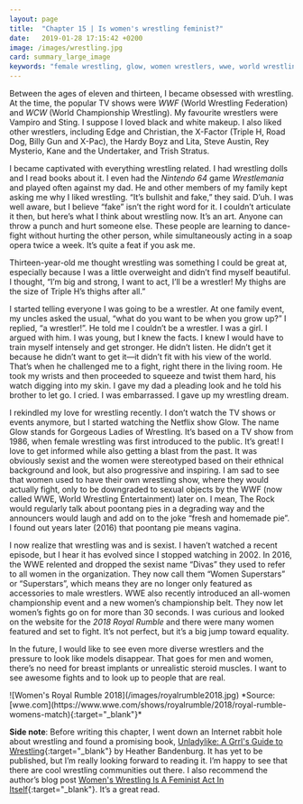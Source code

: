 ```yaml
---
layout: page
title:  "Chapter 15 | Is women's wrestling feminist?"
date:   2019-01-28 17:15:42 +0200
image: /images/wrestling.jpg
card: summary_large_image
keywords: "female wrestling, glow, women wrestlers, wwe, world wrestling entertainment women, wrestling is feminist, is wrestling feminist, divas wwe, superstars wwe, female wrestlers, Unladylike: A Grrl's Guide to Wrestling, Heather Bandenburg"
---
```

Between the ages of eleven and thirteen, I became obsessed with wrestling. At the time, the popular TV shows were *WWF* (World Wrestling Federation) and *WCW* (World Championship Wrestling). My favourite wrestlers were Vampiro and Sting. I suppose I loved black and white makeup. I also liked other wrestlers, including Edge and Christian, the X-Factor (Triple H, Road Dog, Billy Gun and X-Pac), the Hardy Boyz and Lita, Steve Austin, Rey Mysterio, Kane and the Undertaker, and Trish Stratus.

I became captivated with everything wrestling related. I had wrestling dolls and I read books about it. I even had the *Nintendo 64* game *Wrestlemania* and played often against my dad. He and other members of my family kept asking me why I liked wrestling. “It’s bullshit and fake,” they said. D’uh. I was well aware, but I believe “fake” isn’t the right word for it. I couldn’t articulate it then, but here’s what I think about wrestling now. It’s an art. Anyone can throw a punch and hurt someone else. These people are learning to dance-fight without hurting the other person, while simultaneously acting in a soap opera twice a week. It’s quite a feat if you ask me.

Thirteen-year-old me thought wrestling was something I could be great at, especially because I was a little overweight and didn’t find myself beautiful. I thought, “I’m big and strong, I want to act, I’ll be a wrestler! My thighs are the size of Triple H’s thighs after all.”

I started telling everyone I was going to be a wrestler. At one family event, my uncles asked the usual, “what do you want to be when you grow up?” I replied, “a wrestler!”. He told me I couldn’t be a wrestler. I was a girl. I argued with him. I was young, but I knew the facts. I knew I would have to train myself intensely and get stronger. He didn’t listen. He didn’t get it because he didn’t want to get it—it didn’t fit with his view of the world. That’s when he challenged me to a fight, right there in the living room. He took my wrists and then proceeded to squeeze and twist them hard, his watch digging into my skin. I gave my dad a pleading look and he told his brother to let go. I cried. I was embarrassed. I gave up my wrestling dream.

I rekindled my love for wrestling recently. I don’t watch the TV shows or events anymore, but I started watching the Netflix show Glow. The name Glow stands for Gorgeous Ladies of Wrestling. It’s based on a TV show from 1986, when female wrestling was first introduced to the public. It’s great! I love to get informed while also getting a blast from the past. It was obviously sexist and the women were stereotyped based on their ethnical background and look, but also progressive and inspiring. I am sad to see that women used to have their own wrestling show, where they would actually fight, only to be downgraded to sexual objects by the WWF (now called WWE, World Wrestling Entertainment) later on. I mean, The Rock would regularly talk about poontang pies in a degrading way and the announcers would laugh and add on to the joke “fresh and homemade pie”. I found out years later (2016) that poontang pie means vagina. 

I now realize that wrestling was and is sexist. I haven’t watched a recent episode, but I hear it has evolved since I stopped watching in 2002. In 2016, the WWE relented and dropped the sexist name “Divas” they used to refer to all women in the organization. They now call them “Women Superstars” or “Superstars”, which means they are no longer only featured as accessories to male wrestlers. WWE also recently introduced an all-women championship event and a new women’s championship belt. They now let women’s fights go on for more than 30 seconds. I was curious and looked on the website for the *2018 Royal Rumble* and there were many women featured and set to fight. It’s not perfect, but it’s a big jump toward equality. 

In the future, I would like to see even more diverse wrestlers and the pressure to look like models disappear. That goes for men and women, there’s no need for breast implants or unrealistic steroid muscles. I want to see awesome fights and to look up to people that are real.

<div class="image center" markdown="1">
![Women's Royal Rumble 2018](/images/royalrumble2018.jpg)
*Source: [wwe.com](https://www.wwe.com/shows/royalrumble/2018/royal-rumble-womens-match){:target="_blank"}*
</div>

**Side note**: Before writing this chapter, I went down an Internet rabbit hole about wrestling and found a promising book, [Unladylike: A Grrl's Guide to Wrestling](https://unbound.com/books/unladylike/){:target="_blank"} by Heather Bandenburg. It has yet to be published, but I’m really looking forward to reading it. I’m happy to see that there are cool wrestling communities out there. I also recommend the author’s blog post [Women's Wrestling Is A Feminist Act In Itself](https://www.huffingtonpost.co.uk/entry/feminist-killjoys-the-unlikely-saviours-of-wrestling_uk_5b59d8c0e4b08c2f0a5e0ff2){:target="_blank"}. It’s a great read.
